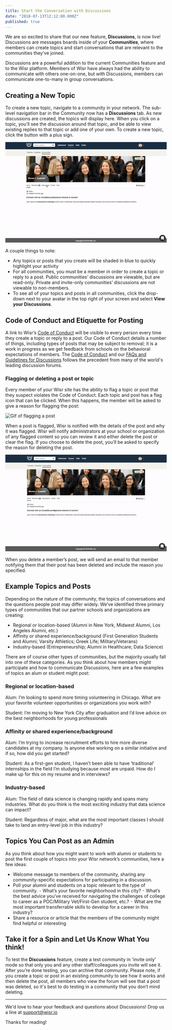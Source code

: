 ```yaml
---
title: Start the Conversation with Discussions
date: "2018-07-13T12:12:00.000Z"
published: true
---
```


We are so excited to share that our new feature, **Discussions**, is now live! Discussions are messages boards inside of your **Communities**, where members can create topics and start conversations that are relevant to the communities they’ve joined.

Discussions are a powerful addition to the current Communities feature and to the Wisr platform. Members of Wisr have always had the ability to communicate with others one-on-one, but with Discussions, members can communicate one-to-many in group conversations.

## Creating a New Topic

To create a new topic, navigate to a community in your network. The sub-level navigation bar in the Community now has a **Discussions** tab. As new discussions are created, the topics will display here. When you click on a topic, you’ll see the discussion around that topic, and be able to view existing replies to that topic or add one of your own. To create a new topic, click the button with a plus sign.

![Gif of creating a new post](./creating-a-post.gif)

A couple things to note:

- Any topics or posts that you create will be shaded in blue to quickly highlight your activity
- For all communities, you must be a member in order to create a topic or reply to a post. Public communities’ discussions are viewable, but are read-only. Private and invite-only communities’ discussions are not viewable to non-members.
- To see all of your topics and posts in all communities, click the drop-down next to your avatar in the top right of your screen and select **View your Discussions**.

## Code of Conduct and Etiquette for Posting

A link to Wisr’s [Code of Conduct](https://www.wisr.io/code-of-conduct) will be visible to every person every time they create a topic or reply to a post. Our Code of Conduct details a number of things, including types of posts that may be subject to removal; it is a work in progress as we get feedback from schools on the behavioral expectations of members. The [Code of Conduct](https://www.wisr.io/code-of-conduct) and our [FAQs and Guidelines for Discussions](http://help.wisr.io/discussions/faqs-and-guidlines-for-discussions) follows the precedent from many of the world's leading discussion forums.

### Flagging or deleting a post or topic

Every member of your Wisr site has the ability to flag a topic or post that they suspect violates the Code of Conduct. Each topic and post has a flag icon that can be clicked. When this happens, the member will be asked to give a reason for flagging the post:

![Gif of flagging a post](./flagging-a-post.gif)

When a post is flagged, Wisr is notified with the details of the post and why it was flagged. Wisr will notify administrators at your school or organization of any flagged content so you can review it and either delete the post or clear the flag. If you choose to delete the post, you’ll be asked to specify the reason for deleting the post.

![Gif of admin deleting a post](./admin-deleting-a-post.gif)

When you delete a member’s post, we will send an email to that member notifying them that their post has been deleted and include the reason you specified.

## Example Topics and Posts

Depending on the nature of the community, the topics of conversations and the questions people post may differ widely. We’ve identified three primary types of communities that our partner schools and organizations are creating:

- Regional or location-based (Alumni in New York, Midwest Alumni, Los Angeles Alumni, etc.)
- Affinity or shared experience/background (First Generation Students and Alumni; Varsity Athletics; Greek Life; Military/Veterans)
- Industry-based (Entrepreneurship; Alumni in Healthcare; Data Science)

There are of course other types of communities, but the majority usually fall into one of these categories. As you think about how members might participate and how to communicate Discussions, here are a few examples of topics an alum or student might post:

### Regional or location-based
Alum: I’m looking to spend more timing volunteering in Chicago. What are your favorite volunteer opportunities or organizations you work with?

Student: I’m moving to New York City after graduation and I’d love advice on the best neighborhoods for young professionals

### Affinity or shared experience/background
Alum: I’m trying to increase recruitment efforts to hire more diverse candidates at my company. Is anyone else working on a similar initiative and if so, how did you get started?

Student: As a first-gen student, I haven’t been able to have ‘traditional’ internships in the field I’m studying because most are unpaid. How do I make up for this on my resume and in interviews?

### Industry-based
Alum: The field of data science is changing rapidly and spans many industries. What do you think is the most exciting industry that data science can impact?

Student: Regardless of major, what are the most important classes I should take to land an entry-level job in this industry?

## Topics You Can Post as an Admin

As you think about how you might want to work with alumni or students to post the first couple of topics into your Wisr network’s communities, here a few ideas:

- Welcome message to members of the community, sharing any community-specific expectations for participating in a discussion.
- Poll your alumni and students on a topic relevant to the type of community.
	⁃	What’s your favorite neighborhood in this city?
	⁃	What’s the best advice you’ve received for navigating the challenges of college to career as a POC/Military Vet/First-Gen student, etc.?
	⁃	What are the most important transferrable skills to develop for a career in this industry?
- Share a resource or article that the members of the community might find helpful or interesting

## Take it for a Spin and Let Us Know What You think!

To test the **Discussions** feature, create a test community in 'invite only' mode so that only you and any other staff/colleagues you invite will see it. After you’re done testing, you can archive that community. Please note, if you create a topic or post in an existing community to see how it works and then delete the post, all members who view the forum will see that a post was deleted, so it's best to do testing in a community that you don’t mind deleting.

---

We'd love to hear your feedback and questions about Discussions! Drop us a line at [support@wisr.io](mailto:support@wisr.io)

Thanks for reading!
